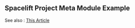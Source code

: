 
## Spacelift Project Meta Module Example

See also : [This Article](https://geekprotem.com/braindump/spacelift/spacelift_bootstrap.html)
